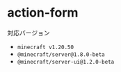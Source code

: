 # action-form

対応バージョン
- `minecraft v1.20.50`
- `@minecraft/server@1.8.0-beta`
- `@minecraft/server-ui@1.2.0-beta`

<!--
[zipファイルとしてダウンロード](https://raw.githubusercontent.com/tutinoko2048/gametest-samples/main/archives/action-form-1.20.0.zip)
-->
